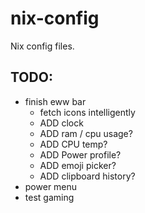 # nix-config
Nix config files.

## TODO:
- finish eww bar
  - fetch icons intelligently
  - ADD clock
  - ADD ram / cpu usage?
  - ADD CPU temp?
  - ADD Power profile?
  - ADD emoji picker?
  - ADD clipboard history?
- power menu
- test gaming
